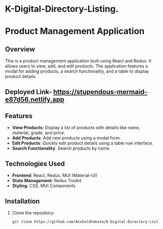 # K-Digital-Directory-Listing.
# Product Management Application

## Overview

This is a product management application built using React and Redux. It allows users to view, add, and edit products. The application features a modal for adding products, a search functionality, and a table to display product details.

## Deployed Link- https://stupendous-mermaid-e87d56.netlify.app

## Features

- **View Products**: Display a list of products with details like name, material, grade, and price.
- **Add Products**: Add new products using a modal form.
- **Edit Products**: Quickly edit product details using a table row interface.
- **Search Functionality**: Search products by name.

## Technologies Used

- **Frontend**: React, Redux, MUI (Material-UI)
- **State Management**: Redux Toolkit
- **Styling**: CSS, MUI Components

## Installation

1. Clone the repository:

   ```bash
   git clone https://github.com/Anshuldhakate/K-Digital-Directory-Listing.git
